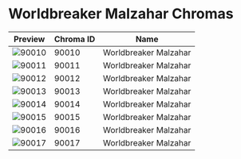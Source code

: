 # Worldbreaker Malzahar Chromas



| Preview | Chroma ID | Name |
|---------|-----------|------|
| ![90010](https://raw.communitydragon.org/latest/plugins/rcp-be-lol-game-data/global/default/v1/champion-chroma-images/90/90010.png) | 90010 | Worldbreaker Malzahar |
| ![90011](https://raw.communitydragon.org/latest/plugins/rcp-be-lol-game-data/global/default/v1/champion-chroma-images/90/90011.png) | 90011 | Worldbreaker Malzahar |
| ![90012](https://raw.communitydragon.org/latest/plugins/rcp-be-lol-game-data/global/default/v1/champion-chroma-images/90/90012.png) | 90012 | Worldbreaker Malzahar |
| ![90013](https://raw.communitydragon.org/latest/plugins/rcp-be-lol-game-data/global/default/v1/champion-chroma-images/90/90013.png) | 90013 | Worldbreaker Malzahar |
| ![90014](https://raw.communitydragon.org/latest/plugins/rcp-be-lol-game-data/global/default/v1/champion-chroma-images/90/90014.png) | 90014 | Worldbreaker Malzahar |
| ![90015](https://raw.communitydragon.org/latest/plugins/rcp-be-lol-game-data/global/default/v1/champion-chroma-images/90/90015.png) | 90015 | Worldbreaker Malzahar |
| ![90016](https://raw.communitydragon.org/latest/plugins/rcp-be-lol-game-data/global/default/v1/champion-chroma-images/90/90016.png) | 90016 | Worldbreaker Malzahar |
| ![90017](https://raw.communitydragon.org/latest/plugins/rcp-be-lol-game-data/global/default/v1/champion-chroma-images/90/90017.png) | 90017 | Worldbreaker Malzahar |